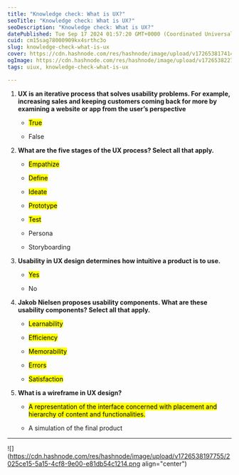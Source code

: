 ```yaml
---
title: "Knowledge check: What is UX?"
seoTitle: "Knowledge check: What is UX?"
seoDescription: "Knowledge check: What is UX?"
datePublished: Tue Sep 17 2024 01:57:20 GMT+0000 (Coordinated Universal Time)
cuid: cm15sag78000909kx4srthc3o
slug: knowledge-check-what-is-ux
cover: https://cdn.hashnode.com/res/hashnode/image/upload/v1726538174148/4bdb5f91-96f6-4d23-b1ad-96c6c950c694.jpeg
ogImage: https://cdn.hashnode.com/res/hashnode/image/upload/v1726538227653/5f38bf2e-bf18-4be2-b811-83f18c9a9326.jpeg
tags: uiux, knowledge-check-what-is-ux

---
```


1. **UX is an iterative process that solves usability problems. For example, increasing sales and keeping customers coming back for more by examining a website or app from the user’s perspective**
    
    * <mark>True</mark>
        
    * False
        
2. **What are the five stages of the UX process? Select all that apply.**
    
    * <mark>Empathize</mark>
        
    * <mark>Define</mark>
        
    * <mark>Ideate</mark>
        
    * <mark>Prototype</mark>
        
    * <mark>Test</mark>
        
    * Persona
        
    * Storyboarding
        
3. **Usability in UX design determines how intuitive a product is to use.**
    
    * <mark>Yes</mark>
        
    * No
        
4. **Jakob Nielsen proposes usability components. What are these usability components? Select all that apply.**
    
    * <mark>Learnability</mark>
        
    * <mark>Efficiency</mark>
        
    * <mark>Memorability</mark>
        
    * <mark>Errors</mark>
        
    * <mark>Satisfaction</mark>
        
5. **What is a wireframe in UX design?**
    
    * <mark>A representation of the interface concerned with placement and hierarchy of content and functionalities.</mark>
        
    * A simulation of the final product
        

---

![](https://cdn.hashnode.com/res/hashnode/image/upload/v1726538197755/2025ce15-5a15-4cf8-9e00-e81db54c1214.png align="center")
